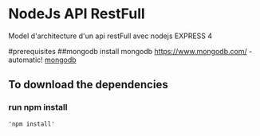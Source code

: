 # NodeJs API RestFull
Model d'architecture d'un api restFull avec nodejs EXPRESS 4

#prerequisites
##mongodb
  install mongodb https://www.mongodb.com/ - automatic! [mongodb](https://www.mongodb.com/)

## To download the dependencies

### run npm install
    'npm install'
